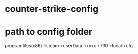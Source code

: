 # counter-strike-config

# path to config folder

programfiles(x86)->steam->userData->xxxx->730->local->cfg
